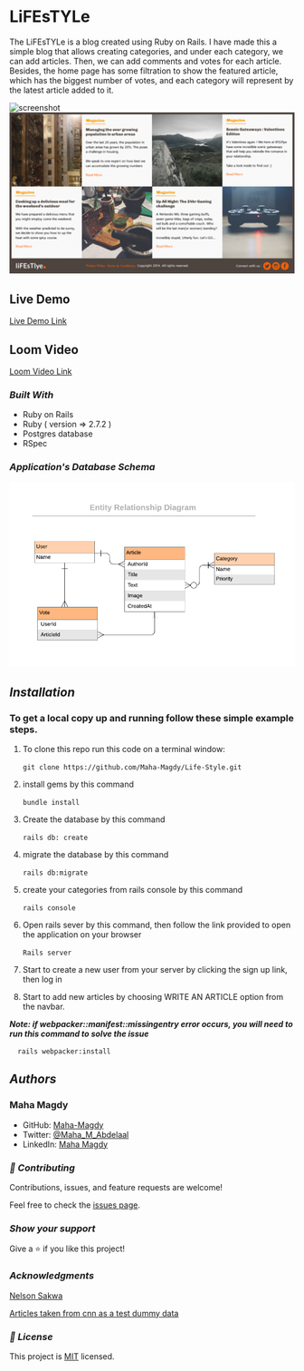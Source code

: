 # LiFEsTYLe

The LiFEsTYLe is a blog created using Ruby on Rails. I have made this a simple blog that allows creating categories, and under each category, we can add articles. Then, we can add comments and votes for each article. Besides, the home page has some filtration to show the featured article, which has the biggest number of votes, and each category will represent by the latest article added to it.

![screenshot](app/assets/images/Screen_Shot_2020-01-29_at_21.51.19.png)
![screenshot](app/assets/images/Screen_Shot_2020-01-29_at_21.51.52.png)

## Live Demo

[Live Demo Link]( https://maha-magdy.github.io/Royal-Parks-Half-Marathon/ )

## Loom Video
[Loom Video Link](https://www.loom.com/share/3fce9bd09bfd48e9baecb70d3602a35d)

### **_Built With_** 

- Ruby on Rails
- Ruby ( version => 2.7.2 )
- Postgres database
- RSpec

### **_Application's Database Schema_** 
![screenshot](app/assets/images/ERD__articles.png)

## **_Installation_** 

### To get a local copy up and running follow these simple example steps.

   1. To clone this repo run this code on a terminal window: 

      ```git clone https://github.com/Maha-Magdy/Life-Style.git```

   2. install gems by this command

      ```bundle install```

   3. Create the database by this command

      ```rails db: create```

   4. migrate the database by this command

      ```rails db:migrate```

   5. create your categories from rails console by this command

      ```rails console```

   6. Open rails sever by this command, then follow the link provided to open the application on your browser

      ```Rails server```

   7. Start to create a new user from your server by clicking the sign up link, then log in

   8. Start to add new articles by choosing WRITE AN ARTICLE option from the navbar.


**_Note: if webpacker::manifest::missingentry error occurs, you will need to run this command to solve the issue_** 

      rails webpacker:install

## **_Authors_**

### Maha Magdy 

- GitHub: [Maha-Magdy](https://github.com/Maha-Magdy)
- Twitter: [@Maha_M_Abdelaal](https://twitter.com/Maha_M_Abdelaal)
- LinkedIn: [Maha Magdy](https://www.linkedin.com/in/maha-magdy-abdelaal/)

### **_🤝 Contributing_** 

Contributions, issues, and feature requests are welcome!

Feel free to check the [issues page]( https://github.com/Maha-Magdy/Life-Style/issues ).

### **_Show your support_** 

Give a ⭐️ if you like this project!

### **_Acknowledgments_** 
[Nelson Sakwa](https://www.behance.net/gallery/14554909/liFEsTlye-Mobile-version)

[Articles taken from cnn as a test dummy data](https://edition.cnn.com/)
### **_📝 License_** 

This project is [MIT](./LICENSE) licensed.
